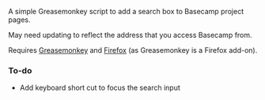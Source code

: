 A simple Greasemonkey script to add a search box to Basecamp project pages.

May need updating to reflect the address that you access Basecamp from.

Requires [Greasemonkey](https://addons.mozilla.org/en-US/firefox/addon/greasemonkey/) and [Firefox](http://www.mozilla.com/en-US/firefox/) (as Greasemonkey is a Firefox add-on).

### To-do

* Add keyboard short cut to focus the search input
